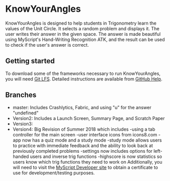 # KnowYourAngles
KnowYourAngles is designed to help students in Trigonometry learn the values of the Unit Circle. It selects a random problem and displays it. The user writes their answer in the given space. The answer is made beautiful using MyScript's Hand-Writing Recognition ATK, and the result can be used to check if the user's answer is correct.

## Getting started
To download some of the frameworks necessary to run KnowYourAngles, you will need [Git LFS](https://git-lfs.github.com/).  Detailed instructions are available from [GitHub Help](https://help.github.com/articles/installing-git-large-file-storage/).



## Branches
- master: Includes Crashlytics, Fabric, and using "u" for the answer "undefined"
- Version2: Includes a Launch Screen, Summary Page, and Scratch Paper
- Version3: 
- Version4: Big Revision of Summer 2018 which includes 
    -using a tab controller for the main screen
    -user interface icons from icons8.com
    -app now has a quiz mode and a study mode
    -study mode allows users to practice with immediate feedback and the ability to look back at previously completed problems
    -settings now includes options for left-handed users and inverse trig functions
    -highscore is now statistics so users know which trig functions they need to work on
Additionally, you will need to visit the [MyScript Developer site](https://developer.myscript.com/getting-started/ios) to obtain a certificate to use for development/testing purposes.
